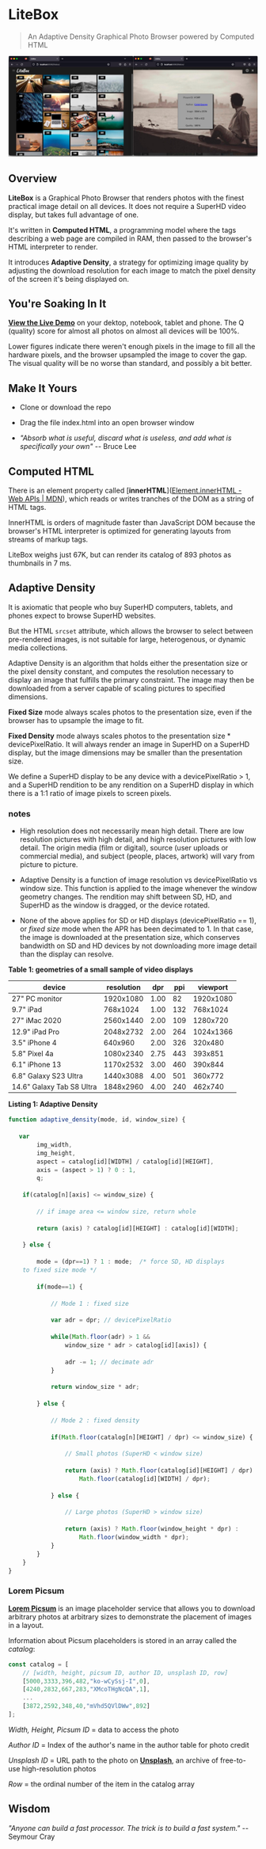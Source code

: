 # LiteBox

> An Adaptive Density Graphical Photo Browser powered by Computed HTML

![litebox.jpg](litebox.jpg)

## Overview

**LiteBox** is a Graphical Photo Browser that renders photos with the finest practical image detail on all devices. It does not require a SuperHD video display, but takes full advantage of one.



It's written in **Computed HTML**, a programming model where the tags describing a web page are compiled in RAM, then passed to the browser's HTML interpreter to render.



It introduces **Adaptive Density**, a strategy for optimizing image quality by adjusting the download resolution for each image to match the pixel density of the screen it's being displayed on. 



## You're Soaking In It

[**View the Live Demo**](https://glroyal.github.io/litebox/) on your dektop, notebook, tablet and phone. The Q (quality) score for almost all photos on almost all devices will be 100%.

Lower figures indicate there weren't enough pixels in the image to fill all the hardware pixels, and the browser upsampled the image to cover the gap. The visual quality will be no worse than standard, and possibly a bit better.

## Make It Yours

* Clone or download the repo

* Drag the file index.html into an open browser window

* *"Absorb what is useful, discard what is useless, and add what is specifically your own"* 
  -- Bruce Lee

## Computed HTML

There is an element property called [**innerHTML**]([Element.innerHTML - Web APIs | MDN](https://developer.mozilla.org/en-US/docs/Web/API/Element/innerHTML)), which reads or writes tranches of the DOM as a string of HTML tags.

InnerHTML is orders of magnitude faster than JavaScript DOM because the browser's HTML interpreter is optimized for generating layouts from streams of markup tags.

LiteBox weighs just 67K, but can render its catalog of 893 photos as thumbnails in 7  ms.

## Adaptive Density

It is axiomatic that people who buy SuperHD computers, tablets, and phones expect to browse SuperHD websites. 

But the HTML `srcset` attribute, which allows the browser to select between pre-rendered images, is not suitable for large, heterogenous, or dynamic media collections. 

Adaptive Density is an algorithm that holds either the presentation size or the pixel density constant, and computes the resolution necessary to display an image that fulfills the primary constraint. The image may then be downloaded from a server capable of scaling pictures to specified dimensions.  

**Fixed Size** mode always scales photos to the presentation size, even if the browser has to upsample the image to fit. 

**Fixed Density** mode always scales photos to the presentation size * devicePixelRatio. It will always render an image in SuperHD on a SuperHD display, but the image dimensions may be smaller than the presentation size.

We define a SuperHD display to be any device with a devicePixelRatio > 1, and a SuperHD rendition to be any rendition on a SuperHD display in which there is a 1:1 ratio of image pixels to screen pixels. 

### notes

- High resolution does not necessarily mean high detail. There are low resolution pictures with high detail, and high resolution pictures with low detail. The origin media (film or digital), source (user uploads or commercial media), and subject (people, places, artwork) will vary from picture to picture.

- Adaptive Density is a function of image resolution vs devicePixelRatio vs window size. This function is applied to the image whenever the window geometry changes. The rendition may shift between SD, HD, and SuperHD as the window is dragged, or the device rotated.

- None of the above applies for SD or HD displays (devicePixelRatio == 1), or *fixed size* mode when the APR has been decimated to 1. In that case, the image is downloaded at the presentation size, which conserves bandwidth on SD and HD devices by not downloading more image detail than the display can resolve.



**Table 1: geometries of a small sample of video displays**

| device                    | resolution | dpr  | ppi | viewport  |
| ------------------------- | ---------- | ---- | --- | --------- |
| 27" PC monitor            | 1920x1080  | 1.00 | 82  | 1920x1080 |
| 9.7" iPad                 | 768x1024   | 1.00 | 132 | 768x1024  |
| 27" iMac 2020             | 2560x1440  | 2.00 | 109 | 1280x720  |
| 12.9" iPad Pro            | 2048x2732  | 2.00 | 264 | 1024x1366 |
| 3.5" iPhone 4             | 640x960    | 2.00 | 326 | 320x480   |
| 5.8" Pixel 4a             | 1080x2340  | 2.75 | 443 | 393x851   |
| 6.1" iPhone 13            | 1170x2532  | 3.00 | 460 | 390x844   |
| 6.8" Galaxy S23 Ultra     | 1440x3088  | 4.00 | 501 | 360x772   |
| 14.6" Galaxy Tab S8 Ultra | 1848x2960  | 4.00 | 240 | 462x740   |

**Listing 1: Adaptive Density**

```javascript
function adaptive_density(mode, id, window_size) {

   var
        img_width,
        img_height,
        aspect = catalog[id][WIDTH] / catalog[id][HEIGHT],
        axis = (aspect > 1) ? 0 : 1,
        q;

    if(catalog[n][axis] <= window_size) {

        // if image area <= window size, return whole

        return (axis) ? catalog[id][HEIGHT] : catalog[id][WIDTH];

    } else {

        mode = (dpr==1) ? 1 : mode;  /* force SD, HD displays 
    to fixed size mode */

        if(mode==1) { 

            // Mode 1 : fixed size

            var adr = dpr; // devicePixelRatio

            while(Math.floor(adr) > 1 && 
                window_size * adr > catalog[id][axis]) {

                adr -= 1; // decimate adr 
            }

            return window_size * adr;

        } else { 

            // Mode 2 : fixed density

            if(Math.floor(catalog[n][HEIGHT] / dpr) <= window_size) {

                // Small photos (SuperHD < window size)  

                return (axis) ? Math.floor(catalog[id][HEIGHT] / dpr) : 
                    Math.floor(catalog[id][WIDTH] / dpr);

            } else {

                // Large photos (SuperHD > window size)  

                return (axis) ? Math.floor(window_height * dpr) : 
                    Math.floor(window_width * dpr);
            }
        }
    }
}
```

### Lorem Picsum

**[Lorem Picsum](https://picsum.photos/)** is an image placeholder service that allows you to download arbitrary photos at arbitrary sizes to demonstrate the placement of images in a layout.

Information about Picsum placeholders is stored in an array called the *catalog*:

```javascript
const catalog = [
    // [width, height, picsum ID, author ID, unsplash ID, row]
    [5000,3333,396,482,"ko-wCySsj-I",0],
    [4240,2832,667,283,"XMcoTHgNcQA",1],
    ...
    [3872,2592,348,40,"mVhd5QVlDWw",892]
];
```

*Width, Height, Picsum ID* = data to access the photo

*Author ID* = Index of the author's name in the author table for photo credit

*Unsplash ID* = URL path to the photo on [**Unsplash**](https://unsplash.com/about), an archive of free-to-use high-resolution photos

*Row* = the ordinal number of the item in the catalog array

## 

## Wisdom

*"Anyone can build a fast processor. The trick is to build a fast system."*
-- Seymour Cray
